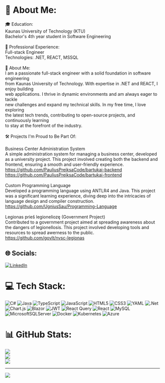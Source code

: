 # 💫 About Me:
🎓 Education:<br>Kaunas University of Technology (KTU)<br>Bachelor's 4th year student in Software Engineering<br><br>💼 Professional Experience:<br>Full-stack Engineer<br>Technologies: .NET, REACT, MSSQL<br><br>📝 About Me:<br>I am a passionate full-stack engineer with a solid foundation in software engineering<br>from Kaunas University of Technology. With expertise in .NET and REACT, I enjoy building<br>web applications. I thrive in dynamic environments and am always eager to tackle <br>new challenges and expand my technical skills. In my free time, I love exploring <br>the latest tech trends, contributing to open-source projects, and continuously learning<br>to stay at the forefront of the industry.<br><br>🛠️ Projects I'm Proud to Be Part Of:<br><br>Business Center Administration System<br>A simple administration system for managing a business center, developed as a university project. This project involved creating both the backend and frontend, ensuring a smooth and user-friendly experience.<br>https://github.com/PauliusPreiksaCode/bartukai-backend<br>https://github.com/PauliusPreiksaCode/bartukai-frontend<br><br>Custom Programming Language<br>Developed a programming language using ANTLR4 and Java. This project was a significant learning experience, diving deep into the intricacies of language design and compiler construction.<br>https://github.com/UgniusSau/Programming-Language<br><br>Legionas prieš legioneliozę (Government Project)<br>Contributed to a government project aimed at spreading awareness about the dangers of legionellosis. This project involved developing tools and resources to spread awerness to the public.<br>https://github.com/govlt/nvsc-legionas



## 🌐 Socials:
[![LinkedIn](https://img.shields.io/badge/LinkedIn-%230077B5.svg?logo=linkedin&logoColor=white)](https://linkedin.com/in/ugnius-saulevicius/) 

# 💻 Tech Stack:
![C#](https://img.shields.io/badge/c%23-%23239120.svg?style=for-the-badge&logo=csharp&logoColor=white) ![Java](https://img.shields.io/badge/java-%23ED8B00.svg?style=for-the-badge&logo=openjdk&logoColor=white) ![TypeScript](https://img.shields.io/badge/typescript-%23007ACC.svg?style=for-the-badge&logo=typescript&logoColor=white) ![JavaScript](https://img.shields.io/badge/javascript-%23323330.svg?style=for-the-badge&logo=javascript&logoColor=%23F7DF1E) ![HTML5](https://img.shields.io/badge/html5-%23E34F26.svg?style=for-the-badge&logo=html5&logoColor=white) ![CSS3](https://img.shields.io/badge/css3-%231572B6.svg?style=for-the-badge&logo=css3&logoColor=white) ![YAML](https://img.shields.io/badge/yaml-%23ffffff.svg?style=for-the-badge&logo=yaml&logoColor=151515) ![.Net](https://img.shields.io/badge/.NET-5C2D91?style=for-the-badge&logo=.net&logoColor=white) ![Chart.js](https://img.shields.io/badge/chart.js-F5788D.svg?style=for-the-badge&logo=chart.js&logoColor=white) ![Blazor](https://img.shields.io/badge/blazor-%235C2D91.svg?style=for-the-badge&logo=blazor&logoColor=white) ![JWT](https://img.shields.io/badge/JWT-black?style=for-the-badge&logo=JSON%20web%20tokens) ![React Query](https://img.shields.io/badge/-React%20Query-FF4154?style=for-the-badge&logo=react%20query&logoColor=white) ![React](https://img.shields.io/badge/react-%2320232a.svg?style=for-the-badge&logo=react&logoColor=%2361DAFB) ![MySQL](https://img.shields.io/badge/mysql-4479A1.svg?style=for-the-badge&logo=mysql&logoColor=white) ![MicrosoftSQLServer](https://img.shields.io/badge/Microsoft%20SQL%20Server-CC2927?style=for-the-badge&logo=microsoft%20sql%20server&logoColor=white) ![Docker](https://img.shields.io/badge/docker-%230db7ed.svg?style=for-the-badge&logo=docker&logoColor=white) ![Kubernetes](https://img.shields.io/badge/kubernetes-%23326ce5.svg?style=for-the-badge&logo=kubernetes&logoColor=white) ![Azure](https://img.shields.io/badge/azure-%230072C6.svg?style=for-the-badge&logo=microsoftazure&logoColor=white)
# 📊 GitHub Stats:
![](https://github-readme-stats.vercel.app/api?username=UgniusSau&theme=dark&hide_border=false&include_all_commits=true&count_private=true)<br/>
![](https://github-readme-streak-stats.herokuapp.com/?user=UgniusSau&theme=dark&hide_border=false)<br/>
![](https://github-readme-stats.vercel.app/api/top-langs/?username=UgniusSau&theme=dark&hide_border=false&include_all_commits=true&count_private=true&layout=compact)

---
[![](https://visitcount.itsvg.in/api?id=UgniusSau&icon=0&color=0)](https://visitcount.itsvg.in)

<!-- Proudly created with GPRM ( https://gprm.itsvg.in ) -->
